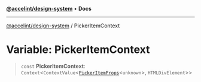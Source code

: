 [**@accelint/design-system**](../README.md) • **Docs**

***

[@accelint/design-system](../README.md) / PickerItemContext

# Variable: PickerItemContext

> `const` **PickerItemContext**: `Context`\<`ContextValue`\<[`PickerItemProps`](../type-aliases/PickerItemProps.md)\<`unknown`\>, `HTMLDivElement`\>\>
